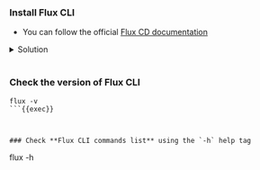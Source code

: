 ### Install Flux CLI
- You can follow the official [Flux CD documentation](https://fluxcd.io/flux/installation/#install-the-flux-cli)

<details>
  <summary>Solution</summary>
 
    ```
    export FLUX_VERSION=0.40.0
    curl -s https://fluxcd.io/install.sh | sudo bash
    ```{{exec}}

</details>

<br>
  
### Check the **version** of Flux CLI

```
flux -v
```{{exec}}

  

### Check **Flux CLI commands list** using the `-h` help tag

```
flux -h
```{{exec}}